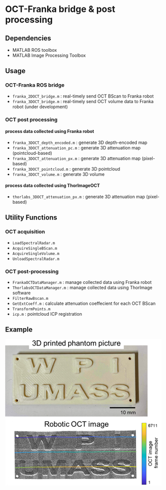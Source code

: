 # OCT-Franka bridge & post processing

## Dependencies
- MATLAB ROS toolbox
- MATLAB Image Processing Toolbox

## Usage
### OCT-Franka ROS bridge
- ```franka_2DOCT_bridge.m``` : real-timely send OCT BScan to Franka robot
- ```franka_3DOCT_bridge.m``` : real-timely send OCT volume data to Franka robot (under development)

### OCT post processing
#### process data collected using Franka robot
- ```franka_3DOCT_depth_encoded.m``` : generate 3D depth-encoded map 
- ```franka_3DOCT_attenuation_pc.m``` : generate 3D attenuation map (pointcloud-based)
- ```franka_3DOCT_attenuation_px.m``` : generate 3D attenuation map (pixel-based)
- ```franka_3DOCT_pointcloud.m``` : generate 3D pointcloud
- ```franka_3DOCT_volume.m``` : generate 3D volume
#### process data collected using ThorImageOCT
- ```thorlabs_3DOCT_attenuation_px.m``` : generate 3D attenuation map (pixel-based)

## Utility Functions
### OCT acquisition
- ```LoadSpectralRadar.m```
- ```AcquireSingleBScan.m```
- ```AcquireSingleVolume.m```
- ```UnloadSpectralRadar.m```

### OCT post-processing
- ```FrankaOCTDataManager.m``` : manage collected data using Franka robot
- ```ThorlabsOCTDataManager.m``` : manage collected data using ThorImage software
- ```FilterRawBscan.m```
- ```GetExtCoeff.m``` : calculate attenuation coeffecient for each OCT BScan
- ```TransformPoints.m```
- ```icp.m``` : pointcloud ICP registration

## Example
![OCT pointcloud](generated/wpi_umass_pointcloud.png)